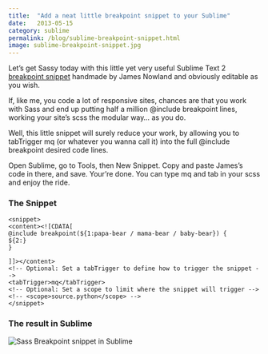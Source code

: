 ```yaml
---
title:  "Add a neat little breakpoint snippet to your Sublime"
date:   2013-05-15
category: sublime
permalink: /blog/sublime-breakpoint-snippet.html
image: sublime-breakpoint-snippet.jpg
---
```

Let’s get Sassy today with this little yet very useful Sublime Text 2 [breakpoint snippet](https://gist.github.com/jnowland/5151162) handmade by James Nowland and obviously editable as you wish.

If, like me, you code a lot of responsive sites, chances are that you work with Sass and end up putting half a million @include breakpoint lines, working your site’s scss the modular way… as you do.

Well, this little snippet will surely reduce your work, by allowing you to tabTrigger mq (or whatever you wanna call it) into the full @include breakpoint desired code lines.

Open Sublime, go to Tools, then New Snippet. Copy and paste James’s code in there, and save. Your’re done. You can type mq and tab in your scss and enjoy the ride.

### The Snippet

```<snippet>```<br>
```<content><![CDATA[```<br>
```@include breakpoint(${1:papa-bear / mama-bear / baby-bear}) {```<br>
```${2:}```<br>
```}```<br>

```]]></content>```<br>
```<!-- Optional: Set a tabTrigger to define how to trigger the snippet -->```<br>
```<tabTrigger>mq</tabTrigger> ```<br>
```<!-- Optional: Set a scope to limit where the snippet will trigger -->```<br>
```<!-- <scope>source.python</scope> -->```<br>
```</snippet>```

### The result in Sublime

![Sass Breakpoint snippet in Sublime](http://flopreynat.com/img/sublime-breakpoint-snippet.jpg "Sass Breakpoint snippet in Sublime")